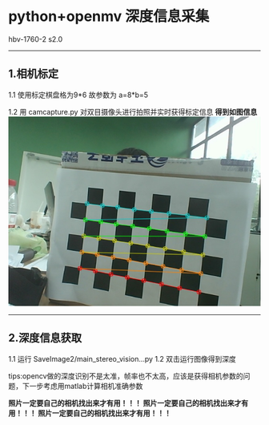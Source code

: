 # python+openmv 深度信息采集

hbv-1760-2 s2.0
 ***
## 1.相机标定
 1.1 使用标定棋盘格为9*6  故参数为  a=8\*b=5


1.2 用 camcapture.py 对双目摄像头进行拍照并实时获得标定信息
**得到如图信息**
![avatar](./SaveImage/chessboard-L0.jpg)

---
## 2.深度信息获取
1.1 运行 SaveImage2/main_stereo_vision...py 
1.2 双击运行图像得到深度


tips:opencv做的深度识别不是太准，帧率也不太高，应该是获得相机参数的问题，下一步考虑用matlab计算相机准确参数

**照片一定要自己的相机找出来才有用！！！
照片一定要自己的相机找出来才有用！！！
照片一定要自己的相机找出来才有用！！！**
